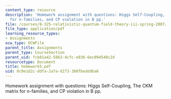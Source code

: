 ```yaml
---
content_type: resource
description: 'Homework assignment with questions: Higgs Self-Coupling, The CKM matrix
  for n-families, and CP violation in B pp.'
file: /courses/8-325-relativistic-quantum-field-theory-iii-spring-2007/0c0e1d2cddfa2a7ad273388fbeab9ba6_homework5.pdf
file_type: application/pdf
learning_resource_types:
- Assignments
ocw_type: OCWFile
parent_title: Assignments
parent_type: CourseSection
parent_uid: fcb81a42-5863-4cfc-e936-6ec094540c2d
resourcetype: Document
title: homework5.pdf
uid: 0c0e1d2c-ddfa-2a7a-d273-388fbeab9ba6
---
```

Homework assignment with questions: Higgs Self-Coupling, The CKM matrix for n-families, and CP violation in B pp.

